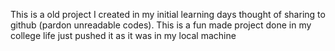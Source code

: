 This is a old project I created in my initial learning days thought of sharing to github (pardon unreadable codes). This is a fun made project done in my college life just pushed it as it was in my local machine
